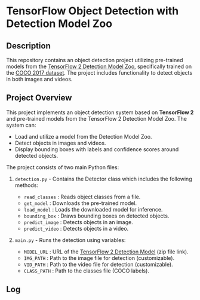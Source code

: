 # TensorFlow Object Detection with Detection Model Zoo

## Description
This repository contains an object detection project utilizing pre-trained models from the [TensorFlow 2 Detection Model Zoo](https://github.com/tensorflow/models/blob/master/research/object_detection/g3doc/tf2_detection_zoo.md), specifically trained on the [COCO 2017 dataset](http://cocodataset.org/). The project includes functionality to detect objects in both images and videos.

## Project Overview
This project implements an object detection system based on **TensorFlow 2** and pre-trained models from the TensorFlow 2 Detection Model Zoo. The system can:
* Load and utilize a model from the Detection Model Zoo.
* Detect objects in images and videos.
* Display bounding boxes with labels and confidence scores around detected objects.

The project consists of two main Python files:
1. `detection.py` - Contains the Detector class which includes the following methods:
   * `read_classes` : Reads object classes from a file.
   * `get_model` : Downloads the pre-trained model.
   * `load_model` : Loads the downloaded model for inference.
   * `bounding_box` : Draws bounding boxes on detected objects.
   * `predict_image` : Detects objects in an image.
   * `predict_video` : Detects objects in a video.

2. `main.py` - Runs the detection using variables:
   * `MODEL_URL` : URL of the [TensorFlow 2 Detection Model](https://github.com/tensorflow/models/blob/master/research/object_detection/g3doc/tf2_detection_zoo.md) (zip file link).
   * `IMG_PATH` : Path to the image file for detection (customizable).
   * `VID_PATH` : Path to the video file for detection (customizable).
   * `CLASS_PATH` : Path to the classes file (COCO labels).

## Log
